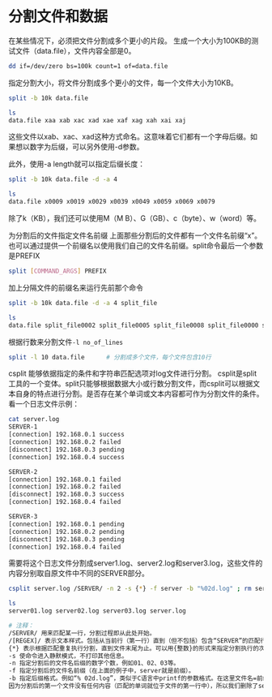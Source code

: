 # 分割文件和数据

在某些情况下，必须把文件分割成多个更小的片段。
生成一个大小为100KB的测试文件（data.file），文件内容全部是0。

```bash
dd if=/dev/zero bs=100k count=1 of=data.file
```

指定分割大小，将文件分割成多个更小的文件，每一个文件大小为10KB。

```bash
split -b 10k data.file

ls
data.file xaa xab xac xad xae xaf xag xah xai xaj
```

这些文件以xab、xac、xad这种方式命名。这意味着它们都有一个字母后缀。如果想以数字为后缀，可以另外使用-d参数。

此外，使用-a length就可以指定后缀长度：

```bash
split -b 10k data.file -d -a 4 

ls
data.file x0009 x0019 x0029 x0039 x0049 x0059 x0069 x0079
```

除了k（KB），我们还可以使用M（M B）、G（GB）、c（byte）、w（word）等。

为分割后的文件指定文件名前缀
上面那些分割后的文件都有一个文件名前缀“x”。也可以通过提供一个前缀名以使用我们自己的文件名前缀。split命令最后一个参数是PREFIX

```bash
split [COMMAND_ARGS] PREFIX
```

加上分隔文件的前缀名来运行先前那个命令

```bash
split -b 10k data.file -d -a 4 split_file

ls
data.file split_file0002 split_file0005 split_file0008 split_file0000 split_file0003 　split_file0006 split_file0009 split_file0001 split_file0004 　split_file0007
```

根据行数来分割文件`-l no_of_lines`

```bash
split -l 10 data.file      # 分割成多个文件，每个文件包含10行
```

csplit 能够依据指定的条件和字符串匹配选项对log文件进行分割。
csplit是split工具的一个变体。split只能够根据数据大小或行数分割文件，而csplit可以根据文本自身的特点进行分割。是否存在某个单词或文本内容都可作为分割文件的条件。
看一个日志文件示例：

```bash
cat server.log
SERVER-1
[connection] 192.168.0.1 success
[connection] 192.168.0.2 failed
[disconnect] 192.168.0.3 pending
[connection] 192.168.0.4 success

SERVER-2
[connection] 192.168.0.1 failed
[connection] 192.168.0.2 failed
[disconnect] 192.168.0.3 success
[connection] 192.168.0.4 failed

SERVER-3
[connection] 192.168.0.1 pending
[connection] 192.168.0.2 pending
[disconnect] 192.168.0.3 pending
[connection] 192.168.0.4 failed
```

需要将这个日志文件分割成server1.log、server2.log和server3.log，这些文件的内容分别取自原文件中不同的SERVER部分。

```bash
csplit server.log /SERVER/ -n 2 -s {*} -f server -b "%02d.log" ; rm server00.log

ls
server01.log server02.log server03.log server.log

# 注释：
/SERVER/ 用来匹配某一行，分割过程即从此处开始。
/[REGEX]/ 表示文本样式。包括从当前行（第一行）直到（但不包括）包含“SERVER”的匹配行。
{*} 表示根据匹配重复执行分割，直到文件末尾为止。可以用{整数}的形式来指定分割执行的次数。
-s 使命令进入静默模式，不打印其他信息。
-n 指定分割后的文件名后缀的数字个数，例如01、02、03等。
-f 指定分割后的文件名前缀（在上面的例子中，server就是前缀）。
-b 指定后缀格式。例如“% 02d.log”，类似于C语言中printf的参数格式。在这里文件名=前缀+后缀=server + %02d.log。
因为分割后的第一个文件没有任何内容（匹配的单词就位于文件的第一行中），所以我们删除了server00.log。
```

